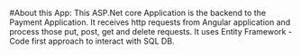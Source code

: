 #About this App:
This ASP.Net core Application is the backend to the Payment Application. It receives http requests from Angular application and process those put, post, get and delete requests. 
It uses Entity Framework - Code first approach to interact with SQL DB.
